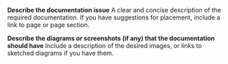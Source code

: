 **Describe the documentation issue**
A clear and concise description of the required documentation. If you have suggestions for placement, include a link to page or page section. 

**Describe the diagrams or screenshots (if any) that the documentation should have**
Include a description of the desired images, or links to sketched diagrams if you have them. 


